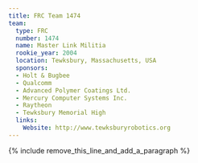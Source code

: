 ```yaml
---
title: FRC Team 1474
team:
  type: FRC
  number: 1474
  name: Master Link Militia
  rookie_year: 2004
  location: Tewksbury, Massachusetts, USA
  sponsors:
  - Holt & Bugbee
  - Qualcomm
  - Advanced Polymer Coatings Ltd.
  - Mercury Computer Systems Inc.
  - Raytheon
  - Tewksbury Memorial High
  links:
    Website: http://www.tewksburyrobotics.org
---
```


{% include remove_this_line_and_add_a_paragraph %}